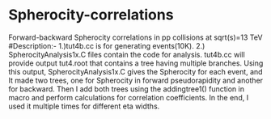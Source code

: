# Spherocity-correlations
Forward-backward Spherocity correlations in pp  collisions at sqrt(s)=13 TeV
#Description:-
1.)tut4b.cc is for generating events(10K).
2.) SpherocityAnalysis1x.C files contain the code for analysis.
tut4b.cc will provide output tut4.root that contains a tree having multiple branches. Using this output, SpherocityAnalysis1x.C gives the Spherocity for each event, and It made two trees, one for Spherocity in forward pseudorapidity and another for backward. Then I add both trees using the addingtree1() function in macro and perform calculations for correlation coefficients. In the end, I used it multiple times for different eta widths.
